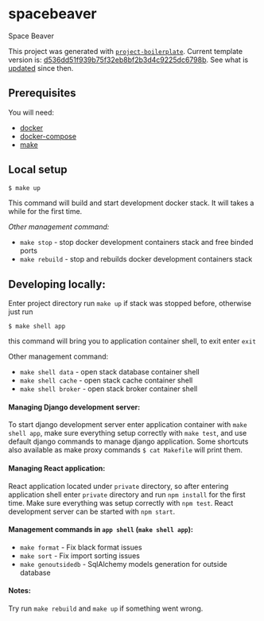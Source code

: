 # spacebeaver

Space Beaver

This project was generated with [`project-boilerplate`](https://gitlab.com/softformance/lab/templates/project-boilerplate). Current template version is: [d536dd51f939b75f32eb8bf2b3d4c9225dc6798b](https://gitlab.com/softformance/lab/templates/project-boilerplate/tree/d536dd51f939b75f32eb8bf2b3d4c9225dc6798b). See what is [updated](https://gitlab.com/softformance/lab/templates/project-boilerplate/compare/d536dd51f939b75f32eb8bf2b3d4c9225dc6798b...master) since then.


## Prerequisites

You will need:

- [docker](https://docs.docker.com/engine/install/)
- [docker-compose](https://github.com/docker/compose)
- [make](https://www.man7.org/linux/man-pages/man1/make.1.html)


## Local setup

```bash
$ make up
```
This command will build and start development docker stack. It will takes a while for the first time.

*Other management command:*

* `make stop` - stop docker development containers stack and free binded ports
* `make rebuild` - stop and rebuilds docker development containers stack


## Developing locally:

Enter project directory run `make up` if stack was stopped before, otherwise just run

```
$ make shell app
```

this command will bring you to application container shell, to exit enter `exit`

Other management command:

* `make shell data` - open stack database container shell
* `make shell cache` - open stack cache container shell
* `make shell broker` - open stack broker container shell


#### Managing Django development server:
To start django development server enter application container with `make shell app`, 
make sure everything setup correctly with `make test`, and use default django commands to manage django application. 
Some shortcuts also available as make proxy commands `$ cat Makefile` will print them.

#### Managing React application:
React application located under `private` directory, so after entering application shell enter `private` directory 
and run `npm install` for the first time. Make sure everything was setup correctly with `npm test`. 
React development server can be started with `npm start`.

#### Management commands in `app shell` (`make shell app`):
* `make format` - Fix black format issues
* `make sort` - Fix import sorting issues
* `make genoutsidedb` - SqlAlchemy models generation for outside database

#### Notes:
Try run `make rebuild` and `make up` if something went wrong.

